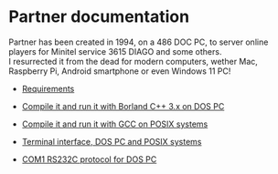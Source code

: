 # Partner documentation

Partner has been created in 1994, on a 486 DOC PC, to server online players for Minitel service 3615 DIAGO and some others.<br/>
I resurrected it from the dead for modern computers, wether Mac, Raspberry Pi, Android smartphone or even Windows 11 PC!

- [Requirements](./Requirements.md)

- [Compile it and run it with Borland C++ 3.x on DOS PC](./BorlandC-compilation.md)
- [Compile it and run it with GCC on POSIX systems](./GCC-compilation.md)

- [Terminal interface, DOS PC and POSIX systems](./Terminal-games.md)

- [COM1 RS232C protocol for DOS PC](./COM1-games.md)

